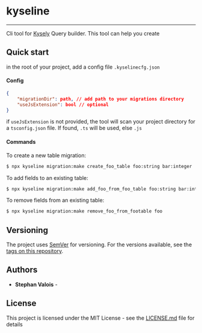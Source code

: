 # kyseline

---

Cli tool for [Kysely](https://github.com/kysely-org/kysely) Query builder.
This tool can help you create

## Quick start

in the root of your project, add a config file `.kyselinecfg.json`

#### Config

```json
{
    "migrationDir": path, // add path to your migrations directory
    "useJsExtension": bool // optional
}
```

if `useJsExtension` is not provided, the tool will scan your project directory for a `tsconfig.json` file. If found, `.ts` will be used, else `.js`

#### Commands

To create a new table migration:

```bash
$ npx kyseline migration:make create_foo_table foo:string bar:integer
```

To add fields to an existing table:

```bash
$ npx kyseline migration:make add_foo_from_foo_table foo:string bar:integer
```

To remove fields from an existing table:

```bash
$ npx kyseline migration:make remove_foo_from_footable foo
```

<!-- ## Deployment

Add additional notes about how to deploy this on a live system -->

<!-- ## Contributing

Please read [CONTRIBUTING.md](https://gist.github.com/PurpleBooth/b24679402957c63ec426) for details on our code of conduct, and the process for submitting pull requests to us. -->

## Versioning

The project uses [SemVer](http://semver.org/) for versioning. For the versions available, see the [tags on this repository](https://github.com/your/project/tags).

## Authors

-   **Stephan Valois** -

## License

This project is licensed under the MIT License - see the [LICENSE.md](LICENSE.md) file for details
